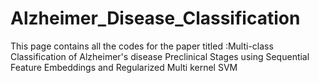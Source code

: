 # Alzheimer_Disease_Classification

This page contains all the codes for the paper titled :Multi-class Classification of Alzheimer's disease Preclinical Stages using Sequential Feature Embeddings and Regularized Multi kernel SVM
